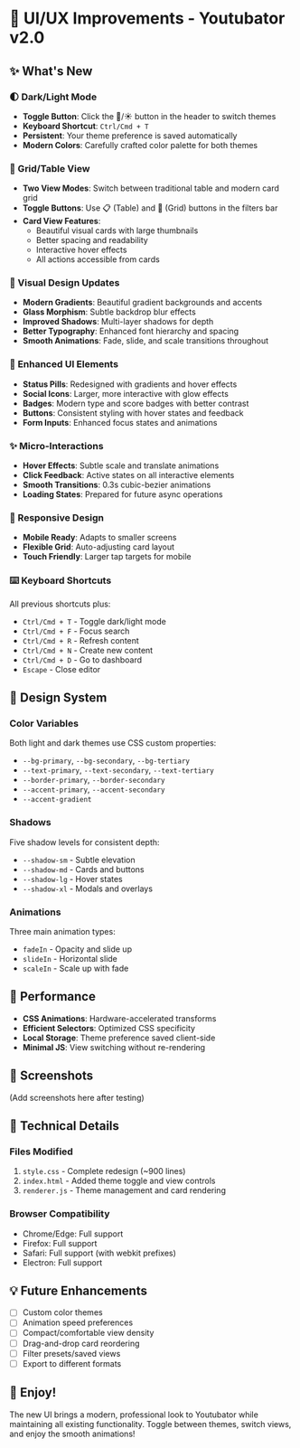 # 🎨 UI/UX Improvements - Youtubator v2.0

## ✨ What's New

### 🌓 Dark/Light Mode
- **Toggle Button**: Click the 🌙/☀️ button in the header to switch themes
- **Keyboard Shortcut**: `Ctrl/Cmd + T`
- **Persistent**: Your theme preference is saved automatically
- **Modern Colors**: Carefully crafted color palette for both themes

### 🎴 Grid/Table View
- **Two View Modes**: Switch between traditional table and modern card grid
- **Toggle Buttons**: Use 📋 (Table) and 🔲 (Grid) buttons in the filters bar
- **Card View Features**:
  - Beautiful visual cards with large thumbnails
  - Better spacing and readability
  - Interactive hover effects
  - All actions accessible from cards

### 🎨 Visual Design Updates
- **Modern Gradients**: Beautiful gradient backgrounds and accents
- **Glass Morphism**: Subtle backdrop blur effects
- **Improved Shadows**: Multi-layer shadows for depth
- **Better Typography**: Enhanced font hierarchy and spacing
- **Smooth Animations**: Fade, slide, and scale transitions throughout

### 🎯 Enhanced UI Elements
- **Status Pills**: Redesigned with gradients and hover effects
- **Social Icons**: Larger, more interactive with glow effects
- **Badges**: Modern type and score badges with better contrast
- **Buttons**: Consistent styling with hover states and feedback
- **Form Inputs**: Enhanced focus states and animations

### ✨ Micro-Interactions
- **Hover Effects**: Subtle scale and translate animations
- **Click Feedback**: Active states on all interactive elements
- **Smooth Transitions**: 0.3s cubic-bezier animations
- **Loading States**: Prepared for future async operations

### 📱 Responsive Design
- **Mobile Ready**: Adapts to smaller screens
- **Flexible Grid**: Auto-adjusting card layout
- **Touch Friendly**: Larger tap targets for mobile

### ⌨️ Keyboard Shortcuts
All previous shortcuts plus:
- `Ctrl/Cmd + T` - Toggle dark/light mode
- `Ctrl/Cmd + F` - Focus search
- `Ctrl/Cmd + R` - Refresh content
- `Ctrl/Cmd + N` - Create new content
- `Ctrl/Cmd + D` - Go to dashboard
- `Escape` - Close editor

## 🎨 Design System

### Color Variables
Both light and dark themes use CSS custom properties:
- `--bg-primary`, `--bg-secondary`, `--bg-tertiary`
- `--text-primary`, `--text-secondary`, `--text-tertiary`
- `--border-primary`, `--border-secondary`
- `--accent-primary`, `--accent-secondary`
- `--accent-gradient`

### Shadows
Five shadow levels for consistent depth:
- `--shadow-sm` - Subtle elevation
- `--shadow-md` - Cards and buttons
- `--shadow-lg` - Hover states
- `--shadow-xl` - Modals and overlays

### Animations
Three main animation types:
- `fadeIn` - Opacity and slide up
- `slideIn` - Horizontal slide
- `scaleIn` - Scale up with fade

## 🚀 Performance
- **CSS Animations**: Hardware-accelerated transforms
- **Efficient Selectors**: Optimized CSS specificity
- **Local Storage**: Theme preference saved client-side
- **Minimal JS**: View switching without re-rendering

## 📸 Screenshots
(Add screenshots here after testing)

## 🔧 Technical Details

### Files Modified
1. `style.css` - Complete redesign (~900 lines)
2. `index.html` - Added theme toggle and view controls
3. `renderer.js` - Theme management and card rendering

### Browser Compatibility
- Chrome/Edge: Full support
- Firefox: Full support
- Safari: Full support (with webkit prefixes)
- Electron: Full support

## 💡 Future Enhancements
- [ ] Custom color themes
- [ ] Animation speed preferences
- [ ] Compact/comfortable view density
- [ ] Drag-and-drop card reordering
- [ ] Filter presets/saved views
- [ ] Export to different formats

## 🎉 Enjoy!
The new UI brings a modern, professional look to Youtubator while maintaining all existing functionality. Toggle between themes, switch views, and enjoy the smooth animations!

